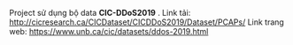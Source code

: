 Project sử dụng bộ data **CIC-DDoS2019** .
Link tải: http://cicresearch.ca/CICDataset/CICDDoS2019/Dataset/PCAPs/
Link trang web: https://www.unb.ca/cic/datasets/ddos-2019.html
